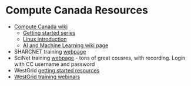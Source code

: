 # Compute Canada Resources

* [Compute Canada wiki](https://docs.computecanada.ca/wiki/Compute_Canada_Documentation)
  * [Getting started series](https://docs.computecanada.ca/wiki/Getting_started_with_the_new_national_systems)
  * [Linux introduction](https://docs.computecanada.ca/wiki/Linux_introduction)
  * [AI and Machine Learning wiki page](https://docs.computecanada.ca/wiki/AI_and_Machine_Learning)
* SHARCNET training [webpage](https://training.sharcnet.ca/) 
* SciNet training [webpage](https://support.scinet.utoronto.ca/education/users/browse.php) - tons of great cousres, with recording. Login with CC username and password
* WestGrid [getting started resources](https://westgrid.github.io/trainingMaterials/getting-started/)
* [WestGrid training webinars](https://youtube.com/playlist?list=PLeCQbAbRSKR_YtVj-oqL6lzE0NyCCzX0I)

